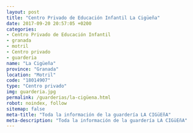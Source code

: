 ```yaml
---
layout: post
title: "Centro Privado de Educación Infantil La Cigüeña"
date: 2017-09-20 20:57:05 +0200
categories:
- Centro Privado de Educación Infantil
- granada
- motril
- Centro privado
- guarderia
name: "La Cigüeña"
province: "Granada"
location: "Motril"
code: "18014907"
type: "Centro privado"
img: guarderia.jpg
permalink: /guarderias/la-cigüena.html
robot: noindex, follow
sitemap: false
meta-title: "Toda la información de la guardería LA CIGüEñA"
meta-description: "Toda la información de la guardería LA CIGüEñA"
---
```

